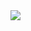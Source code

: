 <img src="https://capsule-render.vercel.app/api?type=Waving&color=auto&height=300&section=header&text=hello&fontSize=90&fadeIn=1.2s" />

